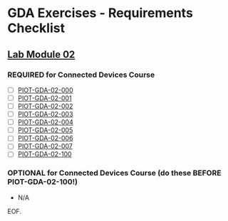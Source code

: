 # GDA Exercises - Requirements Checklist

## [Lab Module 02](https://github.com/orgs/programming-the-iot/projects/1#column-9974938)

### REQUIRED for Connected Devices Course

- [ ] [PIOT-GDA-02-000](https://github.com/programming-the-iot/book-exercise-tasks/issues/39)
- [ ] [PIOT-GDA-02-001](https://github.com/programming-the-iot/book-exercise-tasks/issues/49)
- [ ] [PIOT-GDA-02-002](https://github.com/programming-the-iot/book-exercise-tasks/issues/48)
- [ ] [PIOT-GDA-02-003](https://github.com/programming-the-iot/book-exercise-tasks/issues/45)
- [ ] [PIOT-GDA-02-004](https://github.com/programming-the-iot/book-exercise-tasks/issues/69)
- [ ] [PIOT-GDA-02-005](https://github.com/programming-the-iot/book-exercise-tasks/issues/47)
- [ ] [PIOT-GDA-02-006](https://github.com/programming-the-iot/book-exercise-tasks/issues/46)
- [ ] [PIOT-GDA-02-007](https://github.com/programming-the-iot/book-exercise-tasks/issues/44)
- [ ] [PIOT-GDA-02-100](https://github.com/programming-the-iot/book-exercise-tasks/issues/37)

### OPTIONAL for Connected Devices Course (do these BEFORE PIOT-GDA-02-100!)

- N/A

EOF.
